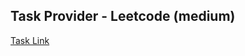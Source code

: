 ## Task Provider - Leetcode (medium)

[Task Link](https://leetcode.com/problems/max-number-of-k-sum-pairs/description/?envType=study-plan-v2&envId=leetcode-75)